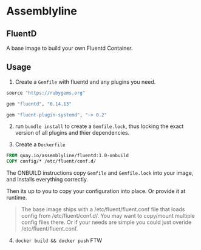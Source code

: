 # Assemblyline
## FluentD

A base image to build your own Fluentd Container.

## Usage

1) Create a `Gemfile` with fluentd and any plugins you need.

```ruby
source "https://rubygems.org"

gem "fluentd", "0.14.13"

gem "fluent-plugin-systemd", "~> 0.2"
```

2) run `bundle install` to create a `Gemfile.lock`, thus locking the exact version
of all plugins and thier dependencies.

3) Create a `Dockerfile`

```Dockerfile
FROM quay.io/assemblyline/fluentd:1.0-onbuild
COPY config/* /etc/fluent/conf.d/
```

The ONBUILD instructions copy `Gemfile` and `Gemfile.lock` into your image,
and installs everything correctly.

Then its up to you to copy your configuration into place. Or provide it at runtime.

> The base image ships with a /etc/fluent/fluent.conf file that loads config from /etc/fluent/conf.d/. You may want to copy/mount multiple config files there. Or if your needs are simple you could just overide /etc/fluent/fluent.conf.

4) `docker build && docker push` FTW
